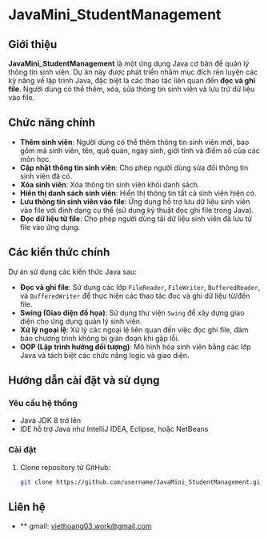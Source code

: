 # JavaMini_StudentManagement

## Giới thiệu

**JavaMini_StudentManagement** là một ứng dụng Java cơ bản để quản lý thông tin sinh viên. Dự án này được phát triển nhằm mục đích rèn luyện các kỹ năng về lập trình Java, đặc biệt là các thao tác liên quan đến **đọc và ghi file**. Người dùng có thể thêm, xóa, sửa thông tin sinh viên và lưu trữ dữ liệu vào file.

## Chức năng chính

- **Thêm sinh viên**: Người dùng có thể thêm thông tin sinh viên mới, bao gồm mã sinh viên, tên, quê quán, ngày sinh, giới tính và điểm số của các môn học.
- **Cập nhật thông tin sinh viên**: Cho phép người dùng sửa đổi thông tin sinh viên đã có.
- **Xóa sinh viên**: Xóa thông tin sinh viên khỏi danh sách.
- **Hiển thị danh sách sinh viên**: Hiển thị thông tin tất cả sinh viên hiện có.
- **Lưu thông tin sinh viên vào file**: Ứng dụng hỗ trợ lưu dữ liệu sinh viên vào file với định dạng cụ thể (sử dụng kỹ thuật đọc ghi file trong Java).
- **Đọc dữ liệu từ file**: Cho phép người dùng tải dữ liệu sinh viên đã lưu từ file vào ứng dụng.

## Các kiến thức chính

Dự án sử dụng các kiến thức Java sau:

- **Đọc và ghi file**: Sử dụng các lớp `FileReader`, `FileWriter`, `BufferedReader`, và `BufferedWriter` để thực hiện các thao tác đọc và ghi dữ liệu từ/đến file.
- **Swing (Giao diện đồ họa)**: Sử dụng thư viện `Swing` để xây dựng giao diện cho ứng dụng quản lý sinh viên.
- **Xử lý ngoại lệ**: Xử lý các ngoại lệ liên quan đến việc đọc ghi file, đảm bảo chương trình không bị gián đoạn khi gặp lỗi.
- **OOP (Lập trình hướng đối tượng)**: Mô hình hóa sinh viên bằng các lớp Java và tách biệt các chức năng logic và giao diện.

## Hướng dẫn cài đặt và sử dụng

### Yêu cầu hệ thống

- Java JDK 8 trở lên
- IDE hỗ trợ Java như IntelliJ IDEA, Eclipse, hoặc NetBeans

### Cài đặt

1. Clone repository từ GitHub:
   ```bash
   git clone https://github.com/username/JavaMini_StudentManagement.git

## Liên hệ
- ** gmail: viethoang03.work@gmail.com
